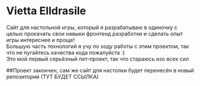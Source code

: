 # Vietta Elldrasile

Сайт для настольной игры, который я разрабатываю в одиночку с целью прокачать свои навыки фронтенд разработки и сделать опыт игры интереснее и проще!  <br>
Большую часть технологий я учу по ходу работы с этим проектом, так что не пугайтесь качества кода пожалуйста :)<br> Это мой первый серьёзный пет-проект, так что стараюсь изо всех сил

##Проект закончен, сам же сайт для настолки будет перенесён в новый репозиторий (ТУТ БУДЕТ ССЫЛКА)

